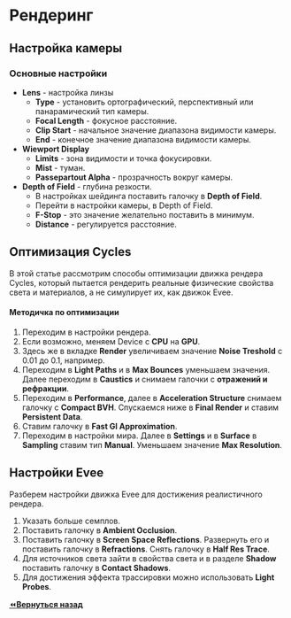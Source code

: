 # Рендеринг

## Настройка камеры

### Основные настройки

- **Lens** - настройка линзы
  - **Type** - установить ортографический, перспективный или панарамический тип камеры.
  - **Focal Length** - фокусное расстояние.
  - **Clip Start** - начальное значение диапазона видимости камеры.
  - **End** - конечное значение диапазона видимости камеры.
- **Wiewport Display**
  - **Limits** - зона видимости и точка фокусировки.
  - **Mist** - туман.
  - **Passepartout Alpha** - прозрачность вокруг камеры.
- **Depth of Field** - глубина резкости.
  -  В настройках шейдинга поставить галочку в **Depth of Field**.
  -  Перейти в настройки камеры, в Depth of Field.
  -  **F-Stop** - это значение желательно поставить в минимум.
  -  **Distance** - регулируется расстояние.

## Оптимизация Cycles

В этой статье рассмотрим способы оптимизации движка рендера Cycles, который пытается рендерить реальные физические свойства света и материалов, а не симулирует их, как движок Evee.

#### Методичка по оптимизации

1. Переходим в настройки рендера.
2. Если возможно, меняем Device с **CPU** на **GPU**.
3. Здесь же в вкладке **Render** увеличиваем значение **Noise Treshold** c 0.01 до 0.1, например.
4. Переходим в **Light Paths** и в **Max Bounces** уменьшаем значения. Далее переходим в **Caustics** и снимаем галочки с **отражений и рефракции**.
5. Переходим в **Performance**, далее в **Acceleration Structure** снимаем галочку с **Compact BVH**. Спускаемся ниже в **Final Render** и ставим **Persistent Data**.
6. Ставим галочку в **Fast Gl Approximation**.
7. Переходим в настройки мира. Далее в **Settings** и в **Surface** в **Sampling** ставим тип **Manual**. Уменьшаем значение **Max Resolution**.

## Настройки Evee

Разберем настройки движка Evee для достижения реалистичного рендера.

1. Указать больше семплов.
2. Поставить галочку в **Ambient Occlusion**.
3. Поставить галочку в **Screen Space Reflections**. Развернуть его и поставить галочку в **Refractions**. Снять галочку в **Half Res Trace**.
4. Для источников света зайти в свойства света и в разделе **Shadow** поставить галочку в **Contact Shadows**.
5. Для достижения эффекта трассировки можно использовать **Light Probes**.

[:rewind:**Вернуться назад**](../../../../README.md)